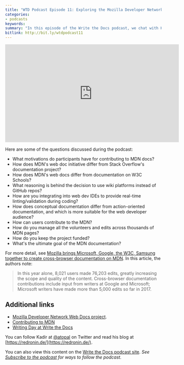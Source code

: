 ```yaml
---
title: "WTD Podcast Episode 11: Exploring the Mozilla Developer Network's Web Docs project"
categories:
- podcasts
keywords:
summary: "In this episode of the Write the Docs podcast, we chat with Kadir Topal, product manager for Mozilla Developer Network Web Docs project, about how they manage their large body of documentation for web developers. The MDN project provides standards-based documentation around web development topics (for example, HTML, CSS, and JS) intended for web developers, with the goal of producing consistent experiences for users across web browsers. Kadir gives us an inside look into the challenges, goals, and roadmap with this project."
bitlink: http://bit.ly/wtdpodcast11
---
```


<iframe width="560" height="315" src="https://www.youtube.com/embed/bSMpdsbigpw" frameborder="0" allowfullscreen></iframe>

Here are some of the questions discussed during the podcast:

- What motivations do participants have for contributing to MDN docs?
- How does MDN's web doc initiative differ from Stack Overflow's documentation project?
- How does MDN's web docs differ from documentation on W3C Schools?
- What reasoning is behind the decision to use wiki platforms instead of GitHub repos?
- How are you integrating into web dev IDEs to provide real-time linting/validation during coding?
- How does conceptual documentation differ from action-oriented documentation, and which is more suitable for the web developer audience?
- How can users contribute to the MDN?
- How do you manage all the volunteers and edits across thousands of MDN pages?
- How do you keep the project funded?
- What's the ultimate goal of the MDN documentation?

For more detail, see [Mozilla brings Microsoft, Google, the W3C, Samsung together to create cross-browser documentation on MDN](https://blog.mozilla.org/blog/2017/10/18/mozilla-brings-microsoft-google-w3c-samsung-together-create-cross-browser-documentation-mdn/). In this article, the authors note:

> In this year alone, 8,021 users made 76,203 edits, greatly increasing the scope and quality of the content. Cross-browser documentation contributions include input from writers at Google and Microsoft; Microsoft writers have made more than 5,000 edits so far in 2017.

## Additional links

* [Mozilla Developer Network Web Docs project](https://developer.mozilla.org/en-US/).
* [Contributing to MDN](https://developer.mozilla.org/en-US/docs/MDN/Contribute)
* [Writing Day at Write the Docs](http://www.writethedocs.org/conf/portland/2018/writing-day/)

You can follow Kadir at [@atopal](https://twitter.com/atopal) on Twitter and read his blog at [https://redronin.de/](https://redronin.de/).

You can also view this content on the [Write the Docs podcast site](http://podcast.writethedocs.org/). *See [Subscribe to the podcast](http://podcast.writethedocs.org/how-to-subscribe/) for ways to follow the podcast.*

